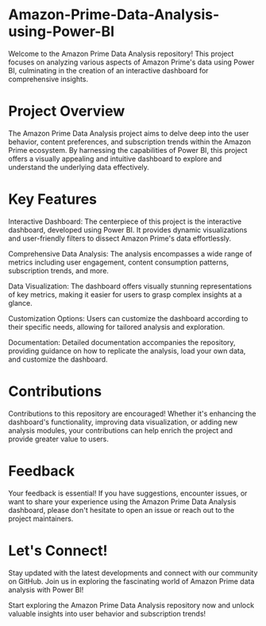 # Amazon-Prime-Data-Analysis-using-Power-BI

Welcome to the Amazon Prime Data Analysis repository! This project focuses on analyzing various aspects of Amazon Prime's data using Power BI, culminating in the creation of an interactive dashboard for comprehensive insights.

# Project Overview
The Amazon Prime Data Analysis project aims to delve deep into the user behavior, content preferences, and subscription trends within the Amazon Prime ecosystem. By harnessing the capabilities of Power BI, this project offers a visually appealing and intuitive dashboard to explore and understand the underlying data effectively.

# Key Features
Interactive Dashboard: The centerpiece of this project is the interactive dashboard, developed using Power BI. It provides dynamic visualizations and user-friendly filters to dissect Amazon Prime's data effortlessly.

Comprehensive Data Analysis: The analysis encompasses a wide range of metrics including user engagement, content consumption patterns, subscription trends, and more.

Data Visualization: The dashboard offers visually stunning representations of key metrics, making it easier for users to grasp complex insights at a glance.

Customization Options: Users can customize the dashboard according to their specific needs, allowing for tailored analysis and exploration.

Documentation: Detailed documentation accompanies the repository, providing guidance on how to replicate the analysis, load your own data, and customize the dashboard.

# Contributions
Contributions to this repository are encouraged! Whether it's enhancing the dashboard's functionality, improving data visualization, or adding new analysis modules, your contributions can help enrich the project and provide greater value to users.

# Feedback
Your feedback is essential! If you have suggestions, encounter issues, or want to share your experience using the Amazon Prime Data Analysis dashboard, please don't hesitate to open an issue or reach out to the project maintainers.

# Let's Connect!
Stay updated with the latest developments and connect with our community on GitHub. Join us in exploring the fascinating world of Amazon Prime data analysis with Power BI!

Start exploring the Amazon Prime Data Analysis repository now and unlock valuable insights into user behavior and subscription trends!
